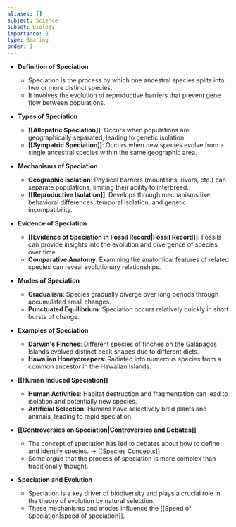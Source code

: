 ```yaml
---
aliases: []
subject: Science
subset: Biology
importance: 8
type: Bearing
order: 1
---
```

- **Definition of Speciation**
    - Speciation is the process by which one ancestral species splits into two or more distinct species.
    - It involves the evolution of reproductive barriers that prevent gene flow between populations.

- **Types of Speciation**
    - **[[Allopatric Speciation]]**: Occurs when populations are geographically separated, leading to genetic isolation.
    - **[[Sympatric Speciation]]**: Occurs when new species evolve from a single ancestral species within the same geographic area.

- **Mechanisms of Speciation**
    - **Geographic Isolation**: Physical barriers (mountains, rivers, etc.) can separate populations, limiting their ability to interbreed.
    - **[[Reproductive Isolation]]**: Develops through mechanisms like behavioral differences, temporal isolation, and genetic incompatibility.

- **Evidence of Speciation**
    - **[[Evidence of Speciation in Fossil Record|Fossil Record]]**: Fossils can provide insights into the evolution and divergence of species over time.
    - **Comparative Anatomy**: Examining the anatomical features of related species can reveal evolutionary relationships.

- **Modes of Speciation**
    - **Gradualism**: Species gradually diverge over long periods through accumulated small changes.
    - **Punctuated Equilibrium**: Speciation occurs relatively quickly in short bursts of change.

- **Examples of Speciation**
    - **Darwin's Finches**: Different species of finches on the Galápagos Islands evolved distinct beak shapes due to different diets.
    - **Hawaiian Honeycreepers**: Radiated into numerous species from a common ancestor in the Hawaiian Islands.

- **[[Human Induced Speciation]]**
    - **Human Activities**: Habitat destruction and fragmentation can lead to isolation and potentially new species.
    - **Artificial Selection**: Humans have selectively bred plants and animals, leading to rapid speciation.

- **[[Controversies on Speciation|Controversies and Debates]]**
    - The concept of speciation has led to debates about how to define and identify species. -> [[Species Concepts]]
    - Some argue that the process of speciation is more complex than traditionally thought.

- **Speciation and Evolution**
    - Speciation is a key driver of biodiversity and plays a crucial role in the theory of evolution by natural selection.
    - These mechanisms and modes influence the [[Speed of Speciation|speed of speciation]].